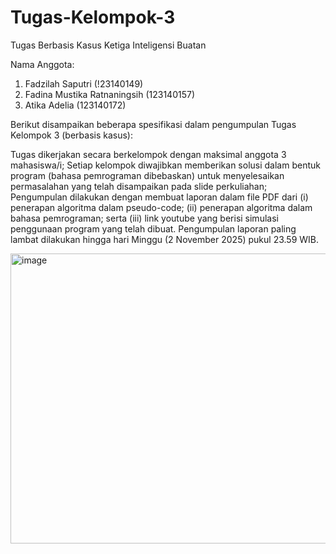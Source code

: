 # Tugas-Kelompok-3
Tugas Berbasis Kasus Ketiga Inteligensi Buatan

Nama Anggota:
1. Fadzilah Saputri (!23140149)
2. Fadina Mustika Ratnaningsih (123140157)
3. Atika Adelia (123140172)

Berikut disampaikan beberapa spesifikasi dalam pengumpulan Tugas Kelompok 3 (berbasis kasus):

Tugas dikerjakan secara berkelompok dengan maksimal anggota 3 mahasiswa/i;
Setiap kelompok diwajibkan memberikan solusi dalam bentuk program (bahasa pemrograman dibebaskan) untuk menyelesaikan permasalahan yang telah disampaikan pada slide perkuliahan;
Pengumpulan dilakukan dengan membuat laporan dalam file PDF dari (i) penerapan algoritma dalam pseudo-code; (ii) penerapan algoritma dalam bahasa pemrograman; serta (iii) link youtube yang berisi simulasi penggunaan program yang telah dibuat. Pengumpulan laporan paling lambat dilakukan hingga hari Minggu (2 November 2025) pukul 23.59 WIB.

<img width="822" height="464" alt="image" src="https://github.com/user-attachments/assets/265c4f67-dd6c-4377-92f6-b88fc747abe0" />
